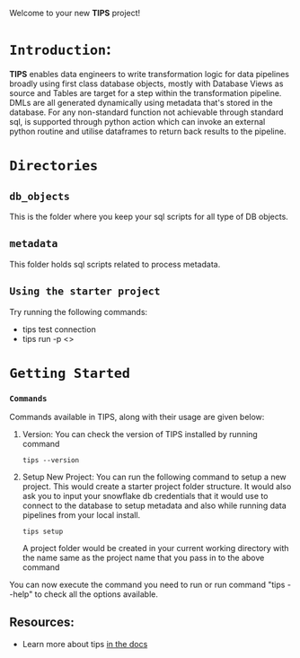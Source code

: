 Welcome to your new **TIPS** project!

`Introduction`:
=============
**TIPS** enables data engineers to write transformation logic for data pipelines broadly using first class database objects, mostly with Database Views as source and Tables are target for a step within the transformation pipeline. DMLs are all generated dynamically using metadata that's stored in the database. For any non-standard function not achievable through standard sql, is supported through python action which can invoke an external python routine and utilise dataframes to return back results to the pipeline.

# `Directories`
## `db_objects`
This is the folder where you keep your sql scripts for all type of DB objects.

## `metadata`
This folder holds sql scripts related to process metadata.

## `Using the starter project`

Try running the following commands:
- tips test connection
- tips run -p <<proccess name>>


`Getting Started`
=================

### `Commands`
Commands available in TIPS, along with their usage are given below:

1. Version:
   You can check the version of TIPS installed by running command 
    ```
    tips --version
    ```
2. Setup New Project:
   You can run the following command to setup a new project. This would create a starter project folder structure. It would also ask you to input your snowflake db credentials that it would use to connect to the database to setup metadata and also while running data pipelines from your local install.
    ```
    tips setup
    ```
    A project folder would be created in your current working directory with the name same as the project name that you pass in to the above command

You can now execute the command you need to run or run command "tips --help" to check all the options available.


## Resources:
- Learn more about tips [in the docs](htts://localhost:3000/introduction)
